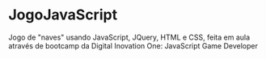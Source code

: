 # JogoJavaScript
Jogo de "naves" usando JavaScript, JQuery, HTML e CSS, feita em aula através de bootcamp da Digital Inovation One: JavaScript Game Developer
